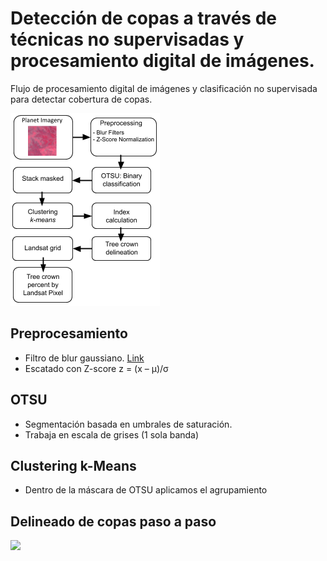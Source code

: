 # Detección de copas a través de técnicas no supervisadas y procesamiento digital de imágenes.

Flujo de procesamiento digital de imágenes y clasificación no supervisada para detectar cobertura de copas.

![](./images/flow-tree-crown-map.png) 


## Preprocesamiento

 - Filtro de blur gaussiano. [Link](https://en.wikipedia.org/wiki/Gaussian_blur)
 - Escatado con Z-score z = (x – μ)/σ
 
## OTSU
 - Segmentación basada en umbrales de saturación.
 - Trabaja en escala de grises (1 sola banda)
 
## Clustering k-Means

 - Dentro de la máscara de OTSU aplicamos el agrupamiento

## Delineado de copas paso a paso

 ![](.images/step-by-step.png) 
 